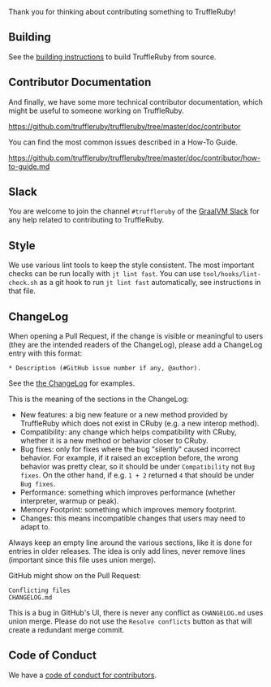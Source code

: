 Thank you for thinking about contributing something to TruffleRuby!

## Building

See the [building instructions](doc/contributor/workflow.md) to build TruffleRuby from source.

## Contributor Documentation

And finally, we have some more technical contributor documentation, which might
be useful to someone working on TruffleRuby.

https://github.com/truffleruby/truffleruby/tree/master/doc/contributor

You can find the most common issues described in a How-To Guide.

https://github.com/truffleruby/truffleruby/tree/master/doc/contributor/how-to-guide.md

## Slack

You are welcome to join the channel `#truffleruby` of the
[GraalVM Slack](https://www.graalvm.org/community/#community-support)
for any help related to contributing to TruffleRuby.

## Style

We use various lint tools to keep the style consistent.
The most important checks can be run locally with `jt lint fast`.
You can use `tool/hooks/lint-check.sh` as a git hook to run `jt lint fast` automatically, see instructions in that file.

## ChangeLog

When opening a Pull Request, if the change is visible or meaningful to users (they are the intended readers of the ChangeLog),
please add a ChangeLog entry with this format:

```
* Description (#GitHub issue number if any, @author).
```

See the [the ChangeLog](CHANGELOG.md) for examples.

This is the meaning of the sections in the ChangeLog:
* New features: a big new feature or a new method provided by TruffleRuby which does not exist in CRuby (e.g. a new interop method).
* Compatibility: any change which helps compatibility with CRuby, whether it is a new method or behavior closer to CRuby.
* Bug fixes: only for fixes where the bug "silently" caused incorrect behavior.
  For example, if it raised an exception before, the wrong behavior was pretty clear, so it should be under `Compatibility` not `Bug fixes`.
  On the other hand, if e.g. `1 + 2` returned `4` that should be under `Bug fixes`.
* Performance: something which improves performance (whether interpreter, warmup or peak).
* Memory Footprint: something which improves memory footprint.
* Changes: this means incompatible changes that users may need to adapt to.

Always keep an empty line around the various sections, like it is done for entries in older releases.
The idea is only add lines, never remove lines (important since this file uses union merge).

GitHub might show on the Pull Request:
```
Conflicting files
CHANGELOG.md
```
This is a bug in GitHub's UI, there is never any conflict as `CHANGELOG.md` uses union merge.
Please do not use the `Resolve conflicts` button as that will create a redundant merge commit.

## Code of Conduct

We have a [code of conduct for contributors](https://www.contributor-covenant.org/version/1/4/code-of-conduct/).
